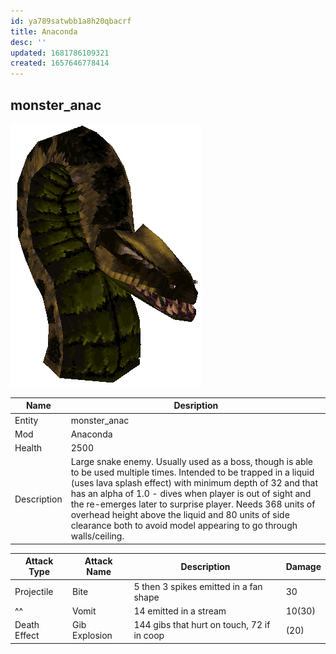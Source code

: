 ```yaml
---
id: ya789satwbb1a8h20qbacrf
title: Anaconda
desc: ''
updated: 1681786109321
created: 1657646778414
---
```

## monster_anac
![Monster Picture](assets/img/anac.png)

|Name  |Desription|
|------|-------------|
|Entity|monster_anac|
|Mod   |Anaconda|
|Health|2500|
|Description|Large snake enemy.  Usually used as a boss, though is able to be used multiple times.  Intended to be trapped in a liquid (uses lava splash effect) with minimum depth of 32 and that has an alpha of 1.0 - dives when player is out of sight and the re-emerges later to surprise player.  Needs 368 units of overhead height above the liquid and 80 units of side clearance both to avoid model appearing to go through walls/ceiling.|

|Attack Type|Attack Name|Description|Damage|
|-----------|-----------|-----------|------|
|Projectile |Bite       |5 then 3 spikes emitted in a fan shape|30|
|^^|Vomit|14 emitted in a stream|10(30)|
|Death Effect|Gib Explosion|144 gibs that hurt on touch, 72 if in coop|(20)|